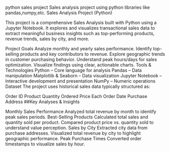 python sales project
Sales analysis project using python libraries like pandas,numpy,etc. Sales Analysis Project (Python)

This project is a comprehensive Sales Analysis built with Python using a Jupyter Notebook. It explores and visualizes transactional sales data to extract meaningful business insights such as top-performing products, revenue trends, sales by city, and more.

Project Goals
Analyze monthly and yearly sales performance.
Identify top-selling products and key contributors to revenue.
Explore geographic trends in customer purchasing behavior.
Understand peak hours/days for sales optimization.
Visualize findings using clear, actionable charts.
Tools & Technologies
Python – Core language for analysis
Pandas – Data manipulation
Matplotlib & Seaborn – Data visualization
Jupyter Notebook – Interactive development and presentation
NumPy – Numeric operations
Dataset
The project uses historical sales data typically structured as:

Order ID
Product
Quantity Ordered
Price Each
Order Date
Purchase Address
##Key Analyses & Insights

Monthly Sales Performance
Analyzed total revenue by month to identify peak sales periods.
Best-Selling Products
Calculated total sales and quantity sold per product.
Compared product price vs. quantity sold to understand value perception.
Sales by City
Extracted city data from purchase addresses.
Visualized total revenue by city to highlight geographic performance.
Peak Purchase Times
Converted order timestamps to visualize sales by hour.
